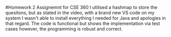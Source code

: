 #Homework 2 Assignemnt for CSE 360
I utilised a hashmap to store the quesitons, but as stated in the video, with a brand new VS code on my system I wasn't able to install everything I needed for Java and apologies in that regard.
The code is functional but shows the implementation via test cases however, the programming is robust and correct.
